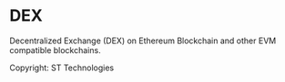 # DEX

Decentralized Exchange (DEX) on Ethereum Blockchain and other EVM compatible blockchains.

Copyright: ST Technologies
